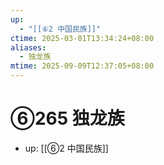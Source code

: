 ```yaml
---
up:
  - "[[⑥2 中国民族]]"
ctime: 2025-03-01T13:34:24+08:00
aliases:
  - 独龙族
mtime: 2025-09-09T12:37:05+08:00
---
```


# ⑥265 独龙族

- up: [[⑥2 中国民族]]
